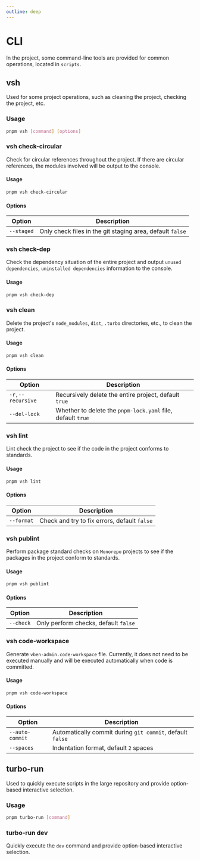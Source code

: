 ```yaml
---
outline: deep
---
```


# CLI

In the project, some command-line tools are provided for common operations, located in `scripts`.

## vsh

Used for some project operations, such as cleaning the project, checking the project, etc.

### Usage

```bash
pnpm vsh [command] [options]
```

### vsh check-circular

Check for circular references throughout the project. If there are circular references, the modules involved will be output to the console.

#### Usage

```bash
pnpm vsh check-circular
```

#### Options

| Option     | Description                                               |
| ---------- | --------------------------------------------------------- |
| `--staged` | Only check files in the git staging area, default `false` |

### vsh check-dep

Check the dependency situation of the entire project and output `unused dependencies`, `uninstalled dependencies` information to the console.

#### Usage

```bash
pnpm vsh check-dep
```

### vsh clean

Delete the project's `node_modules`, `dist`, `.turbo` directories, etc., to clean the project.

#### Usage

```bash
pnpm vsh clean
```

#### Options

| Option | Description |
| --- | --- |
| `-r,--recursive` | Recursively delete the entire project, default `true` |
| `--del-lock` | Whether to delete the `pnpm-lock.yaml` file, default `true` |

### vsh lint

Lint check the project to see if the code in the project conforms to standards.

#### Usage

```bash
pnpm vsh lint
```

#### Options

| Option     | Description                                  |
| ---------- | -------------------------------------------- |
| `--format` | Check and try to fix errors, default `false` |

### vsh publint

Perform package standard checks on `Monorepo` projects to see if the packages in the project conform to standards.

#### Usage

```bash
pnpm vsh publint
```

#### Options

| Option    | Description                          |
| --------- | ------------------------------------ |
| `--check` | Only perform checks, default `false` |

### vsh code-workspace

Generate `vben-admin.code-workspace` file. Currently, it does not need to be executed manually and will be executed automatically when code is committed.

#### Usage

```bash
pnpm vsh code-workspace
```

#### Options

| Option          | Description                                               |
| --------------- | --------------------------------------------------------- |
| `--auto-commit` | Automatically commit during `git commit`, default `false` |
| `--spaces`      | Indentation format, default `2` spaces                    |

## turbo-run

Used to quickly execute scripts in the large repository and provide option-based interactive selection.

### Usage

```bash
pnpm turbo-run [command]
```

### turbo-run dev

Quickly execute the `dev` command and provide option-based interactive selection.
